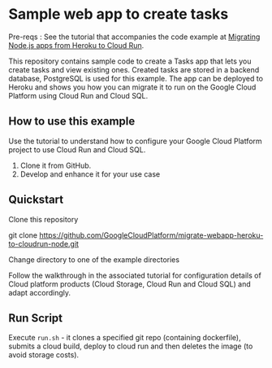 # Sample web app to create tasks

Pre-reqs : See the tutorial that accompanies the code example at
[Migrating Node.js apps from Heroku to Cloud Run](https://cloud.google.com/solutions/migrating-nodejs-apps-from-heroku-to-cloud-run).

This repository contains sample code to create a Tasks app that lets you create
tasks and view existing ones. Created tasks are stored in a backend database,
PostgreSQL is used for this example. The app can be deployed to Heroku and
shows you how you can migrate it to run on the Google Cloud Platform using
Cloud Run and Cloud SQL.


## How to use this example

Use the tutorial to understand how to configure your Google Cloud Platform
project to use Cloud Run and Cloud SQL.

1.  Clone it from GitHub.
2.  Develop and enhance it for your use case

## Quickstart

Clone this repository

git clone https://github.com/GoogleCloudPlatform/migrate-webapp-heroku-to-cloudrun-node.git

Change directory to one of the example directories

Follow the walkthrough in the associated tutorial for
configuration details of Cloud platform products (Cloud Storage, Cloud Run
and Cloud SQL) and adapt accordingly.

## Run Script 
Execute `run.sh` - it clones a specified git repo (containing dockerfile), submits a cloud build, deploy to cloud run and then deletes the image (to avoid storage costs). 